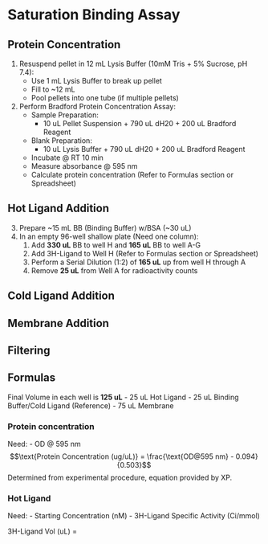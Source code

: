 # Saturation Binding Assay
## Protein Concentration
1. Resuspend pellet in 12 mL Lysis Buffer (10mM Tris + 5% Sucrose, pH 7.4):
    - Use 1 mL Lysis Buffer to break up pellet
    - Fill to ~12 mL
    - Pool pellets into one tube (if multiple pellets)
2. Perform Bradford Protein Concentration Assay:
    - Sample Preparation:
        - 10 uL Pellet Suspension + 790 uL dH20 + 200 uL Bradford Reagent
    - Blank Preparation:
        - 10 uL Lysis Buffer + 790 uL dH20 + 200 uL Bradford Reagent
    - Incubate @ RT 10 min
    - Measure absorbance @ 595 nm
    - Calculate protein concentration (Refer to Formulas section or Spreadsheet)
## Hot Ligand Addition
3. Prepare ~15 mL BB (Binding Buffer) w/BSA (~30 uL)
4. In an empty 96-well shallow plate (Need one column):
    1. Add **330 uL** BB to well H and **165 uL** BB to well A-G
    2. Add 3H-Ligand to Well H (Refer to Formulas section or Spreadsheet)
    3. Perform a Serial Dilution (1:2) of **165 uL** up from well H through A
    4. Remove **25 uL** from Well A for radioactivity counts

## Cold Ligand Addition

## Membrane Addition

## Filtering

## Formulas
Final Volume in each well is **125 uL**
    - 25 uL Hot Ligand
    - 25 uL Binding Buffer/Cold Ligand (Reference)
    - 75 uL Membrane

### Protein concentration
Need: - OD @ 595 nm
$$\text{Protein Concentration (ug/uL)} = \frac{\text{OD@595 nm} - 0.094}{0.503}$$
Determined from experimental procedure, equation provided by XP.

### Hot Ligand
Need: - Starting Concentration (nM)
      - 3H-Ligand Specific Activity (Ci/mmol)

3H-Ligand Vol (uL) = 
